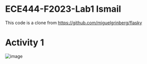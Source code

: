 # ECE444-F2023-Lab1 Ismail
This code is a clone from https://github.com/miguelgrinberg/flasky
# Activity 1
![image](https://github.com/Ismail-Ben/ECE444-F2023-Lab1/assets/48138437/8ad53a05-f738-4d28-ba9a-eb3e46dc5d47)


